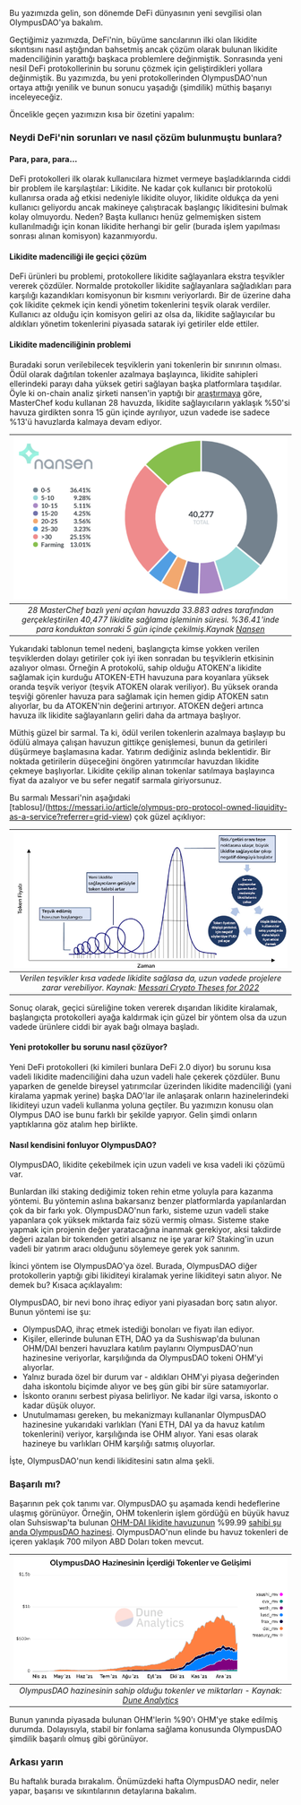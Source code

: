 Bu yazımızda gelin, son dönemde DeFi dünyasının yeni sevgilisi olan OlympusDAO'ya bakalım. 

Geçtiğimiz yazımızda, DeFi'nin, büyüme sancılarının ilki olan likidite sıkıntısını nasıl aştığından bahsetmiş ancak çözüm olarak bulunan likidite madenciliğinin  yarattığı başkaca problemlere değinmiştik. Sonrasında yeni nesil DeFi protokollerinin bu sorunu çözmek için geliştirdikleri yollara değinmiştik. Bu yazımızda, bu yeni protokollerinden OlympusDAO'nun ortaya attığı yenilik ve bunun sonucu yaşadığı (şimdilik) müthiş başarıyı inceleyeceğiz. 

Öncelikle geçen yazımızın kısa bir özetini yapalım: 

### Neydi DeFi'nin sorunları ve nasıl çözüm bulunmuştu bunlara?

#### Para, para, para...
DeFi protokolleri ilk olarak kullanıcılara hizmet vermeye başladıklarında ciddi bir problem ile karşılaştılar: Likidite. Ne kadar çok kullanıcı bir protokolü kullanırsa orada ağ etkisi nedeniyle likidite oluyor, likidite oldukça da yeni kullanıcı geliyordu ancak makineye çalıştıracak başlangıç likiditesini bulmak kolay olmuyordu. Neden? Başta kullanıcı henüz gelmemişken sistem kullanılmadığı için konan likidite herhangi bir gelir (burada işlem yapılması sonrası alınan komisyon) kazanmıyordu.

#### Likidite madenciliği ile geçici çözüm
DeFi ürünleri bu problemi, protokollere likidite sağlayanlara ekstra teşvikler vererek çözdüler. Normalde protokoller likidite sağlayanlara sağladıkları para karşılığı kazandıkları komisyonun bir kısmını veriyorlardı. Bir de üzerine daha çok likidite çekmek için kendi yönetim tokenlerini teşvik olarak verdiler. Kullanıcı az olduğu için komisyon geliri az olsa da, likidite sağlayıcılar bu aldıkları yönetim tokenlerini piyasada satarak iyi getiriler elde ettiler.  

#### Likidite madenciliğinin problemi
Buradaki sorun verilebilecek teşviklerin yani tokenlerin bir sınırının olması. Ödül olarak dağıtılan tokenler azalmaya başlayınca, likidite sahipleri ellerindeki parayı daha yüksek getiri sağlayan başka platformlara taşıdılar. Öyle ki on-chain analiz şirketi nansen'in yaptığı bir [araştırmaya](https://www.nansen.ai/research/all-hail-masterchef-analysing-yield-farming-activity) göre, MasterChef kodu kullanan 28 havuzda, likidite sağlayıcıların yaklaşık %50'si havuza girdikten sonra 15 gün içinde ayrılıyor, uzun vadede ise sadece %13'ü havuzlarda kalmaya devam ediyor.

|![TVL](/assets/Nansen_arastirma_800.png)|
|:--:| 
| *28 MasterChef bazlı yeni açılan havuzda 33.883 adres tarafından gerçekleştirilen 40,477 likidite sağlama işleminin süresi. %36.41'inde para konduktan sonraki 5 gün içinde çekilmiş.Kaynak [Nansen](https://www.nansen.ai/research/all-hail-masterchef-analysing-yield-farming-activity)*|

Yukarıdaki tablonun temel nedeni, başlangıçta kimse yokken verilen teşviklerden dolayı getiriler çok iyi iken sonradan bu teşviklerin etkisinin azalıyor olması. Örneğin A protokolü, sahip olduğu ATOKEN'a likidite sağlamak için kurduğu ATOKEN-ETH havuzuna para koyanlara yüksek oranda teşvik veriyor (teşvik ATOKEN olarak veriliyor). Bu yüksek oranda teşviği görenler havuza para sağlamak için hemen gidip ATOKEN satın alıyorlar, bu da ATOKEN'nin değerini artırıyor. ATOKEN değeri artınca havuza ilk likidite sağlayanların geliri daha da artmaya başlıyor.

Müthiş güzel bir sarmal. Ta ki, ödül verilen tokenlerin azalmaya başlayıp bu ödülü almaya çalışan havuzun gittikçe genişlemesi, bunun da getirileri düşürmeye başlamasına kadar. Yatırım dediğiniz aslında beklentidir. Bir noktada getirilerin düşeceğini öngören yatırımcılar havuzdan likidite çekmeye başlıyorlar. Likidite çekilip alınan tokenlar satılmaya başlayınca fiyat da azalıyor ve bu sefer negatif sarmala giriyorsunuz.

Bu sarmalı Messari'nin aşağıdaki [tablosu]/(https://messari.io/article/olympus-pro-protocol-owned-liquidity-as-a-service?referrer=grid-view) çok güzel açıklıyor: 

|![TVL](/assets/messari_pool_liquidity_800.png)|
|:--:| 
| *Verilen teşvikler kısa vadede likidite sağlasa da, uzun vadede projelere zarar verebiliyor. Kaynak: [Messari Crypto Theses for 2022](https://messari.io/crypto-theses-for-2022)*|

Sonuç olarak, geçici süreliğine token vererek dışarıdan likidite kiralamak, başlangıçta protokolleri ayağa kaldırmak için güzel bir yöntem olsa da uzun vadede ürünlere ciddi bir ayak bağı olmaya başladı.

#### Yeni protokoller bu sorunu nasıl çözüyor?

Yeni DeFi protokolleri (ki kimileri bunlara DeFi 2.0 diyor) bu sorunu kısa vadeli likidite madenciliğini daha uzun vadeli hale çekerek çözdüler. Bunu yaparken de genelde bireysel yatırımcılar üzerinden likidite madenciliği (yani kiralama yapmak yerine) başka DAO'lar ile anlaşarak onların hazinelerindeki likiditeyi uzun vadeli kullanma yoluna geçtiler. Bu yazımızın konusu olan Olympus DAO ise bunu farklı bir şekilde yapıyor. Gelin şimdi onların yaptıklarına göz atalım hep birlikte.

#### Nasıl kendisini fonluyor OlympusDAO?
OlympusDAO, likidite çekebilmek için uzun vadeli ve kısa vadeli iki çözümü var.

Bunlardan ilki staking dediğimiz token rehin etme yoluyla para kazanma yöntemi. Bu yöntemin aslına bakarsanız benzer platformlarda yapılanlardan çok da bir farkı yok. OlympusDAO'nun farkı, sisteme uzun vadeli stake yapanlara çok yüksek miktarda faiz sözü vermiş olması. Sisteme stake yapmak için projenin değer yaratacağına inanmak gerekiyor, aksi takdirde değeri azalan bir tokenden getiri alsanız ne işe yarar ki? Staking'in uzun vadeli bir yatırım aracı olduğunu söylemeye gerek yok sanırım.

İkinci yöntem ise OlympusDAO'ya özel. Burada, OlympusDAO diğer protokollerin yaptığı gibi likiditeyi kiralamak yerine likiditeyi satın alıyor. Ne demek bu? Kısaca açıklayalım:

OlympusDAO, bir nevi bono ihraç ediyor yani piyasadan borç satın alıyor. Bunun yöntemi ise şu: 
- OlympusDAO, ihraç etmek istediği bonoları ve fiyatı ilan ediyor. 
- Kişiler, ellerinde bulunan ETH, DAO ya da Sushiswap'da bulunan OHM/DAI benzeri havuzlara katılım paylarını OlympusDAO'nun hazinesine veriyorlar, karşılığında da OlympusDAO tokeni OHM'yi alıyorlar. 
- Yalnız burada özel bir durum var - aldıkları OHM'yi piyasa değerinden daha iskontolu biçimde alıyor ve beş gün gibi bir süre satamıyorlar. 
- İskonto oranını serbest piyasa belirliyor. Ne kadar ilgi varsa, iskonto o kadar düşük oluyor. 
- Unutulmaması gereken, bu mekanizmayı kullananlar OlympusDAO hazinesine yukarıdaki varlıkları (Yani ETH, DAI ya da havuz katılım tokenlerini) veriyor, karşılığında ise OHM alıyor. Yani esas olarak hazineye bu varlıkları OHM karşılığı satmış oluyorlar. 

İşte, OlympusDAO'nun kendi likiditesini satın alma şekli.

### Başarılı mı?
Başarının pek çok tanımı var. OlympusDAO şu aşamada kendi hedeflerine ulaşmış görünüyor. Örneğin, OHM tokenlerin işlem gördüğü en büyük havuz olan Suhsiswap'ta bulunan [OHM-DAI likidite havuzunun](https://analytics.sushi.com/tokens/0x64aa3364f17a4d01c6f1751fd97c2bd3d7e7f1d5) %99.99 [sahibi şu anda OlympusDAO hazinesi](https://app.olympusdao.finance/#/dashboard). OlympusDAO'nun elinde bu havuz tokenleri de içeren yaklaşık 700 milyon ABD Doları token mevcut. 

|![Olympus_DAO_Hazinesi](/assets/OlympusDAO_Hazinesi_800.png)|
|:--:| 
| *OlympusDAO hazinesinin sahip olduğu tokenler ve miktarları -  Kaynak: [Dune Analytics](https://dune.xyz/shadow/Olympus-(OHM))*|

Bunun yanında piyasada bulunan OHM'lerin %90'ı OHM'ye stake edilmiş durumda. Dolayısıyla, stabil bir fonlama sağlama konusunda OlympusDAO şimdilik başarılı olmuş gibi görünüyor. 

### Arkası yarın
Bu haftalık burada bırakalım. Önümüzdeki hafta OlympusDAO nedir, neler yapar, başarısı ve sıkıntılarının detaylarına bakalım. 
